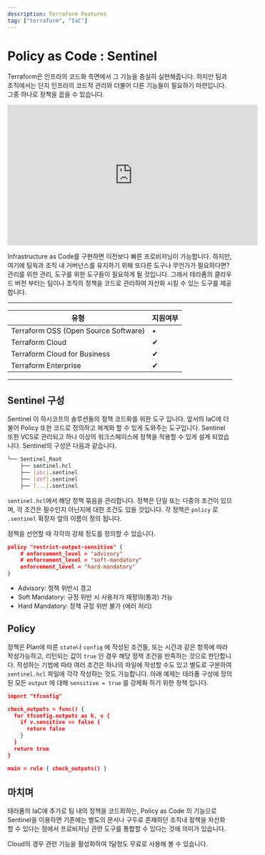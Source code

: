 ```yaml
---
description: Terraform Features
tag: ["terraform", "IaC"]
---
```


# Policy as Code : Sentinel

Terraform은 인프라의 코드화 측면에서 그 기능을 충실히 실현해줍니다. 하지만 팀과 조직에서는 단지 인프라의 코드적 관리와 더불어 다른 기능들이 필요하기 마련입니다. 그중 하나로 정책을 꼽을 수 있습니다.

<iframe width="560" height="315" src="https://www.youtube.com/embed/QQ2SnWmSbjE" frameborder="0" allow="accelerometer; autoplay; encrypted-media; gyroscope; picture-in-picture" allowfullscreen></iframe>

Infrastructure as Code를 구현하면 이전보다 빠른 프로비저닝이 가능합니다. 하지만, 여기에 팀웍과 조직 내 거버넌스를 유지하기 위해 또다른 도구나 무언가가 필요하다면? 관리를 위한 관리, 도구를 위한 도구들이 필요하게 될 것입니다. 그래서 테라폼의 클라우드 버전 부터는 팀이나 조직의 정책을 코드로 관리하여 자산화 시킬 수 있는 도구를 제공합니다.

---

| 유형                                 | 지원여부 |
| ------------------------------------ | -------- |
| Terraform OSS (Open Source Software) | •        |
| Terraform Cloud                      | ✔︎        |
| Terraform Cloud for Business         | ✔︎        |
| Terraform Enterprise                 | ✔︎        |

---



## Sentinel 구성

Sentinel 이 하시코프의 솔루션들의 정책 코드화를 위한 도구 입니다. 앞서의 IaC에 더불어 Policy 또한 코드로 정의하고 체계화 할 수 있게 도와주는 도구입니다. Sentinel 또한 VCS로 관리되고 하나 이상의 워크스페이스에 정책을 적용할 수 있게 설계 되었습니다. Sentinel의 구성은 다음과 같습니다.

```bash
└── Sentinel_Root
    ├── sentinel.hcl
    ├── [abc].sentinel
    ├── [def].sentinel
    ├── [...].sentinel
```

`sentinel.hcl`에서 해당 정책 묶음을 관리합니다. 정책은 단일 또는 다중의 조건이 있으며, 각 조건은 필수인지 아닌지에 대한 조건도 있을 것입니다. 각 정책은 `policy` 로  `.sentinel` 확장자 앞의 이름이 정의 됩니다.

정책을 선언할 때 각각의 강제 정도를 정의할 수 있습니다.

```json
policy "restrict-output-sensitive" {
    # enforcement_level = "advisory"
    # enforcement_level = "soft-mandatory"
    enforcement_level = "hard-mandatory"
}
```

- Advisory: 정책 위반시 경고
- Soft Mandatory: 규정 위반 시 사용자가 재정의(통과) 가능
- Hard Mandatory: 정책 규정 위반 불가 (에러 처리)



## Policy

정책은 Plan에 따른 `state`나  `config` 에 작성된 조건들, 또는 시간과 같은 항목에 따라 작성가능하고, 리턴되는 값이 `true` 인 경우 해당 정책 조건을 만족하는 것으로 판단합니다. 작성하는 기법에 따라 여러 조건은 하나의 파일에 작성할 수도 있고 별도로 구분하여 `sentinel.hcl` 파일에 각각 작성하는 것도 가능합니다. 아래 예제는 테라폼 구성에 정의된 모든 `output` 에 대해 `sensitive = true` 를 강제화 하기 위한 정책 입니다.

```json
import "tfconfig"

check_outputs = func() {
  for tfconfig.outputs as k, v {
    if v.sensitive == false {
      return false
    }
  }
  return true
}

main = rule { check_outputs() }
```



## 마치며

테라폼의 IaC에 추가로 팀 내의 정책을 코드화하는, Policy as Code 의 기능으로 Sentinel을 이용하면 기존에는 별도의 문서나 구두로 존재하던 조직내 정책을 자산화 할 수 있다는 점에서 프로비저닝 관련 도구를 통합할 수 있다는 것에 의미가 있습니다.

Cloud의 경우 관련 기능을 활성화하여 1달정도 무료로 사용해 볼 수 있습니다.